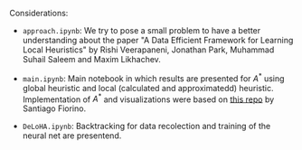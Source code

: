 Considerations:

- `approach.ipynb`: We try to pose a small problem to have a better understanding about the paper "A Data Efficient Framework for Learning Local Heuristics" by Rishi Veerapaneni, Jonathan Park, Muhammad Suhail Saleem and Maxim Likhachev.

- `main.ipynb`: Main notebook in which results are presented for $A^*$ using global heuristic and local (calculated and approximatedd) heuristic. Implementation of $A^*$ and visualizations were based on [this repo](https://github.com/santifiorino/maps-pathfinding/blob/main/pathfinding.ipynb) by Santiago Fiorino.

- `DeLoHA.ipynb`: Backtracking for data recolection and training of the neural net are presentend.